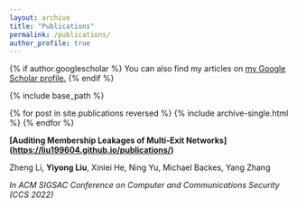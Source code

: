 ```yaml
---
layout: archive
title: "Publications"
permalink: /publications/
author_profile: true
---
```


{% if author.googlescholar %}
  You can also find my articles on <u><a href="{{author.googlescholar}}">my Google Scholar profile</a>.</u>
{% endif %}

{% include base_path %}

{% for post in site.publications reversed %}
  {% include archive-single.html %}
{% endfor %}

**[Auditing Membership Leakages of Multi-Exit Networks]
(https://liu199604.github.io/publications/)**

Zheng Li, **Yiyong Liu**, Xinlei He, Ning Yu, Michael Backes, Yang Zhang

*In ACM SIGSAC Conference on Computer and Communications Security (CCS 2022)*

&nbsp; 
